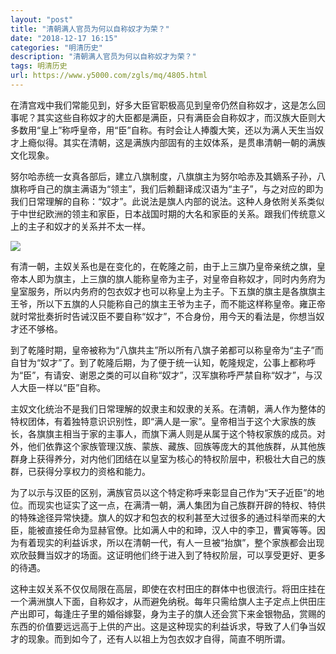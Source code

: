 ```yaml
---
layout: "post"
title: "清朝满人官员为何以自称奴才为荣？"
date: "2018-12-17 16:15"
categories: "明清历史"
description: "清朝满人官员为何以自称奴才为荣？"
tags: 明清历史
url: https://www.y5000.com/zgls/mq/4805.html
---
```






在清宫戏中我们常能见到，好多大臣官职极高见到皇帝仍然自称奴才，这是怎么回事呢？其实这些自称奴才的大臣都是满臣，只有满臣会自称奴才，而汉族大臣则大多数用“皇上”称呼皇帝，用“臣”自称。有时会让人捧腹大笑，还以为满人天生当奴才上瘾似得。其实在清朝，这是满族内部固有的主奴体系，是贯串清朝一朝的满族文化现象。

努尔哈赤统一女真各部后，建立八旗制度，八旗旗主为努尔哈赤及其嫡系子孙，八旗称呼自己的旗主满语为“领主”，我们后赖翻译成汉语为“主子”，与之对应的即为我们日常理解的自称：“奴才”。此说法是旗人内部的说法。这种人身依附关系类似于中世纪欧洲的领主和家臣，日本战国时期的大名和家臣的关系。跟我们传统意义上的主子和奴才的关系并不太一样。

![](https://img.y5000.com/uploads/allimg/161108/6-16110Q63Q9447.jpg)

有清一朝，主奴关系也是在变化的，在乾隆之前，由于上三旗乃皇帝亲统之旗，皇帝本人即为旗主，上三旗的旗人能称皇帝为主子，对皇帝自称奴才，同时内务府为皇室服务，所以内务府的包衣奴才也可以称皇上为主子。下五旗的旗主是各旗旗主王爷，所以下五旗的人只能称自己的旗主王爷为主子，而不能这样称皇帝。雍正帝就时常批奏折时告诫汉臣不要自称“奴才”，不合身份，用今天的看法是，你想当奴才还不够格。

到了乾隆时期，皇帝被称为“八旗共主”所以所有八旗子弟都可以称皇帝为“主子”而自甘为“奴才”了。到了乾隆后期，为了便于统一认知，乾隆规定，公事上都称呼为“臣”，有请安、谢恩之类的可以自称“奴才”，汉军旗称呼严禁自称“奴才”，与汉人大臣一样以“臣”自称。

主奴文化统治不是我们日常理解的奴隶主和奴隶的关系。在清朝，满人作为整体的特权团体，有着独特意识识别性，即“满人是一家”。皇帝相当于这个大家族的族长，各旗旗主相当于家的主事人，而旗下满人则是从属于这个特权家族的成员。对外，他们依靠这个家族管理汉族、蒙族、藏族、回族等庞大的其他族群，从其他族群身上获得养分，对内他们团结在以皇室为核心的特权阶层中，积极壮大自己的族群，已获得分享权力的资格和能力。

为了以示与汉臣的区别，满族官员以这个特定称呼来彰显自己作为“天子近臣”的地位。而现实也证实了这一点，在满清一朝，满人集团为自己族群开辟的特权、特供的特殊途径异常快捷。旗人的奴才和包衣的权利甚至大过很多的通过科举而来的大臣，能被直接任命为显赫官僚。比如满人中的和珅，汉人中的李卫，曹寅等等。因为有着现实的利益诉求，所以在清朝一代，有人一旦被“抬旗”，整个家族都会出现欢欣鼓舞当奴才的场面。这证明他们终于进入到了特权阶层，可以享受更好、更多的待遇。

这种主奴关系不仅仅局限在高层，即使在农村田庄的群体中也很流行。将田庄挂在一个满洲旗人下面，自称奴才，从而避免纳税。每年只需给旗人主子定点上供田庄产出即可，每逢庄子里的婚俗嫁娶，身为主子的旗人还会赏下来金银物品，赏赐的东西的价值要远远高于上供的产出。这是这种现实的利益诉求，导致了人们争当奴才的现象。而到如今了，还有人以祖上为包衣奴才自得，简直不明所谓。
